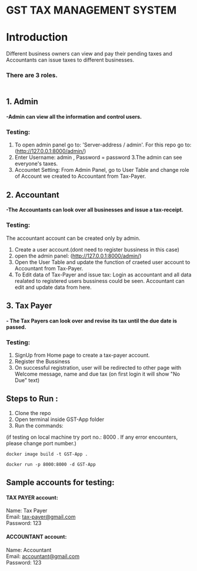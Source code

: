 <h1>GST TAX MANAGEMENT SYSTEM</h1>

# Introduction </h2>
Different business owners can view and pay their pending taxes and Accountants can issue taxes to different businesses.<br>
### There are 3 roles.<br><br>

## 1. Admin
#### -Admin can view all the information and control users.<br>
### Testing:
1. To open admin panel go to: 'Server-address / admin'. For this repo go to: (http://127.0.0.1:8000/admin/)
2. Enter Username: admin ,   Password = password
3.The admin can see everyone's taxes.
4. Accountet Setting: From Admin Panel, go to User Table and change role of Account we created to Accountant from Tax-Payer.</l>


## 2. Accountant
#### -The Accountants can look over all businesses and issue a tax-receipt.
### Testing:
The accountant account can be created only by admin. 
1. Create a user account.(dont need to register bussiness in this case)
2. open the admin panel: (http://127.0.0.1:8000/admin/)
3. Open the User Table and update the function of craeted user account to Accountant from Tax-Payer.
4. To Edit data of Tax-Payer and issue tax: Login as accountant and all data realated to registered users bussiness could be seen. Accountant can edit and update data from here.


## 3. Tax Payer
#### - The Tax Payers can look over and revise its tax until the due date is passed.
### Testing:
1. SignUp from Home page to create a tax-payer account.
2. Register the Bussiness
3. On successful registration, user will be redirected to other page with Welcome message, name and due tax (on first login it will show "No Due" text)


## Steps to Run :

1. Clone the repo
2. Open terminal inside GST-App folder
3. Run the commands:

(if testing on local machine try port no.: 8000 . If any error encounters, please change port number.)


```
docker image build -t GST-App .

docker run -p 8000:8000 -d GST-App
```


## Sample accounts for testing:

#### TAX PAYER account:
Name: Tax Payer <br>
Email: tax-payer@gmail.com <br>
Password: 123

#### ACCOUNTANT account:
Name: Accountant <br>
Email: accountant@gmail.com <br>
Password: 123

